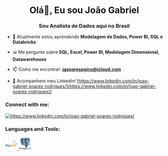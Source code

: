<h1 align="center">Olá👋, Eu sou João Gabriel</h1>
<h3 align="center">Sou Analista de Dados aqui no Brasil</h3>

- 🌱 Atualmente estou aprendendo **Modelagem de Dados, Power BI, SQL e Databricks**

- 📊 Me pergunte sobre **SQL, Excel, Power BI, Modelagem Dimensional, Datawarehouse**

- 📫 Como me encontrar: **jgsoarespsico@icloud.com**

- 🚀 Acompanhem meu Linkedin! [https://www.linkedin.com/in/joao-gabriel-soares-rodrigues/](https://www.linkedin.com/in/joao-gabriel-soares-rodrigues/)

<h3 align="left">Connect with me:</h3>
<p align="left">
<a href="https://linkedin.com/in/https://www.linkedin.com/in/joao-gabriel-soares-rodrigues/" target="blank"><img align="center" src="https://raw.githubusercontent.com/rahuldkjain/github-profile-readme-generator/master/src/images/icons/Social/linked-in-alt.svg" alt="https://www.linkedin.com/in/joao-gabriel-soares-rodrigues/" height="30" width="40" /></a>
</p>

<h3 align="left">Languages and Tools:</h3>
<p align="left"> <a href="https://www.mysql.com/" target="_blank" rel="noreferrer"> <img src="https://raw.githubusercontent.com/devicons/devicon/master/icons/mysql/mysql-original-wordmark.svg" alt="mysql" width="40" height="40"/> </a> <a href="https://www.postgresql.org" target="_blank" rel="noreferrer"> <img src="https://raw.githubusercontent.com/devicons/devicon/master/icons/postgresql/postgresql-original-wordmark.svg" alt="postgresql" width="40" height="40"/> </a> </p>






<!---

- 👋 Hi, I’m @jgsoarespsico
- 👀 I’m interested in ...
- 🌱 I’m currently learning ...
- 💞️ I’m looking to collaborate on ...
- 📫 How to reach me ...
jgsoarespsico/jgsoarespsico is a ✨ special ✨ repository because its `README.md` (this file) appears on your GitHub profile.
You can click the Preview link to take a look at your changes.
--->

